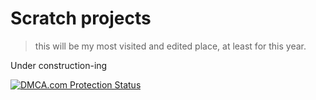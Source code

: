 # Scratch projects

> this will be my most visited and edited place, at least for this year.

Under construction-ing

<a href="//www.dmca.com/Protection/Status.aspx?ID=449714c4-678f-4873-a396-f1f55ba37c08" title="DMCA.com Protection Status" class="dmca-badge"> <img src ="https://images.dmca.com/Badges/dmca-badge-w150-5x1-10.png?ID=449714c4-678f-4873-a396-f1f55ba37c08"  alt="DMCA.com Protection Status" /></a> 
<script src="https://images.dmca.com/Badges/DMCABadgeHelper.min.js"> </script>
